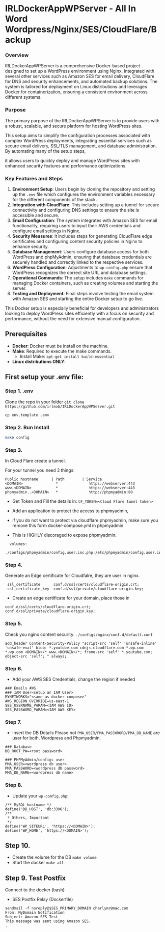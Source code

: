 # IRLDockerAppWPServer - All In Word Wordpress/Nginx/SES/CloudFlare/Backup

### Overview

IRLDockerAppWPServer is a comprehensive Docker-based project designed to set up a WordPress environment using Nginx, integrated with several other services such as Amazon SES for email delivery, CloudFlare for DNS and security enhancements, and automated backup solutions. The system is tailored for deployment on Linux distributions and leverages Docker for containerization, ensuring a consistent environment across different systems.

### Purpose

The primary purpose of the IRLDockerAppWPServer is to provide users with a robust, scalable, and secure platform for hosting WordPress sites. 

This setup aims to simplify the configuration processes associated with complex WordPress deployments, integrating essential services such as secure email delivery, SSL/TLS management, and database administration. By automating many of the setup steps, 

it allows users to quickly deploy and manage WordPress sites with enhanced security features and performance optimizations.

### Key Features and Steps

1. **Environment Setup**: Users begin by cloning the repository and setting up the `.env` file which configures the environment variables necessary for the different components of the stack.
2. **Integration with CloudFlare**: This includes setting up a tunnel for secure connectivity and configuring DNS settings to ensure the site is accessible and secure.
3. **Email Configuration**: The system integrates with Amazon SES for email functionality, requiring users to input their AWS credentials and configure email settings in Nginx.
4. **Security Measures**: It includes steps for generating CloudFlare edge certificates and configuring content security policies in Nginx to enhance security.
5. **Database Management**: Users configure database access for both WordPress and phpMyAdmin, ensuring that database credentials are securely handled and correctly linked to the respective services.
6. **WordPress Configuration**: Adjustments to `wp-config.php` ensure that WordPress recognizes the correct site URL and database settings.
7. **Operational Commands**: The setup includes `make` commands for managing Docker containers, such as creating volumes and starting the server.
8. **Testing and Deployment**: Final steps involve testing the email system with Amazon SES and starting the entire Docker setup to go live.

This Docker setup is especially beneficial for developers and administrators looking to deploy WordPress sites efficiently with a focus on security and performance, without the need for extensive manual configuration.

## Prerequisites
- **Docker**: Docker must be install on the machine.
- **Make**: Required to execute the make commands.
  - Install Make: `apt-get install build-essential`
- **Linux distributions ONLY**:

## First setup your .env file:

### Step 1. .env

Clone the repo in your folder
`git clone https://github.com/irlmob/IRLDockerAppWPServer.git`

`cp env.template .env`

### Step 2. Run Install
```bash
make config
```

### Step 3.
In Cloud Flare create a tunnel.

For your tunnel you need 3 things:
```
Public hostname      | Path        | Service
<DOMAIN>               *              https://webserver:443
www.<DOMAIN>           *              https://webserver:443
phpmyadmin..<DOMAIN>   *              http://phpmyadmin:80
```

- Get Token and Fill the details in:
`CF_TOKEN=<Cloud Flare tunel token>`

- Add an application to protect the access to phpmyadmin,
- if you do not want to protect via cloudflare phpmyadmin, make sure you remove this form docker-compose.yml in phpmyadmin. 
- This is HIGHLY discoraged to expose phpmyadmin.
```
  volumes:
      - ./configs/phpmyadmin/config.user.inc.php:/etc/phpmyadmin/config.user.inc.php:ro
```


### Step 4.
Generate an Edge certificate for Cloudfalre, they are user in nginx.
```
 ssl_certificate      conf.d/ssl/certs/cloudflare-origin.crt;
 ssl_certificate_key  conf.d/ssl/private/cloudflare-origin.key;
```

- Create an edge certificate for your domain, place those in
```
conf.d/ssl/certs/cloudflare-origin.crt;
conf.d/ssl/private/cloudflare-origin.key;
```


### Step 5.
Check you nginx content security:
`./configs/nginx/conf.d/default.conf`

```
add_header Content-Security-Policy "script-src 'self' 'unsafe-inline' 'unsafe-eval' blob: *.youtube.com cdnjs.cloudflare.com *.wp.com *.wp.com <DOMAIN>/* www.<DOMAIN>/*; frame-src 'self' *.youtube.com; object-src 'self'; " always;
```

### Step 6.
- Add your AWS SES Credentials, change the region if needed
```
### Emails AWS
### IAM User<setup an IAM User>
MYNETWORKS="<same as docker-compose>"
AWS_REGION_OVERRIDE=us-east-1
SES_USERNAME_PARAM=<IAM AWS ID>
SES_PASSWORD_PARAM=<IAM AWS KEY>
```

### Step 7.
- insert the DB Details
Please not `PMA_USER/PMA_PASSWRORD/PMA_DB_NAME` are user for both, Wordpress and Phpmyadmin.
```
### Database
DB_ROOT_PW=<root password>

### PHPMyAdmin/configs user
PMA_USER=<wordpress db user>
PMA_PASSWORD=<wordpress db password>
PMA_DB_NAME=<wordpress db name>
```

### Step 8.
- Update your `wp-config.php`:
```
/** MySQL hostname */
define('DB_HOST', 'db:3306');
/**
 * Others, Important
 */
define('WP_SITEURL', 'https://<DOMAIN>');
define('WP_HOME', 'https://<DOMAIN>');
```

## Step 10. 
- Create the volume for the DB
`make volume`
- Start the docker
`make all`

## Step 9. Test Postfix
Connect to the docker (bash)

- SES Postfix Relay (Dockerfile)
```
sendmail -f noreply@$SES_PRIMARY_DOMAIN charlymr@mac.com
From: MyDomain Notification
Subject: Amazon SES Test                
This message was sent using Amazon SES.                
.
```
